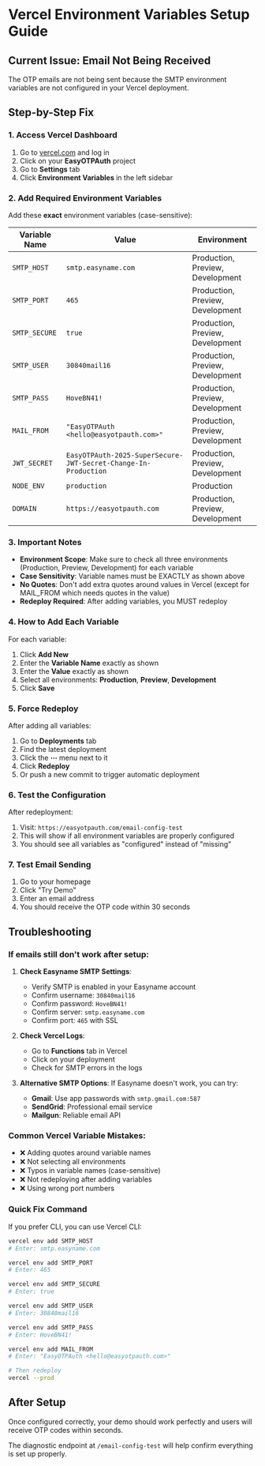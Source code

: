 # Vercel Environment Variables Setup Guide

## Current Issue: Email Not Being Received

The OTP emails are not being sent because the SMTP environment variables are not configured in your Vercel deployment.

## Step-by-Step Fix

### 1. Access Vercel Dashboard
1. Go to [vercel.com](https://vercel.com) and log in
2. Click on your **EasyOTPAuth** project
3. Go to **Settings** tab
4. Click **Environment Variables** in the left sidebar

### 2. Add Required Environment Variables

Add these **exact** environment variables (case-sensitive):

| Variable Name | Value | Environment |
|---------------|-------|-------------|
| `SMTP_HOST` | `smtp.easyname.com` | Production, Preview, Development |
| `SMTP_PORT` | `465` | Production, Preview, Development |
| `SMTP_SECURE` | `true` | Production, Preview, Development |
| `SMTP_USER` | `30840mail16` | Production, Preview, Development |
| `SMTP_PASS` | `HoveBN41!` | Production, Preview, Development |
| `MAIL_FROM` | `"EasyOTPAuth <hello@easyotpauth.com>"` | Production, Preview, Development |
| `JWT_SECRET` | `EasyOTPAuth-2025-SuperSecure-JWT-Secret-Change-In-Production` | Production, Preview, Development |
| `NODE_ENV` | `production` | Production |
| `DOMAIN` | `https://easyotpauth.com` | Production, Preview, Development |

### 3. Important Notes

- **Environment Scope**: Make sure to check all three environments (Production, Preview, Development) for each variable
- **Case Sensitivity**: Variable names must be EXACTLY as shown above
- **No Quotes**: Don't add extra quotes around values in Vercel (except for MAIL_FROM which needs quotes in the value)
- **Redeploy Required**: After adding variables, you MUST redeploy

### 4. How to Add Each Variable

For each variable:
1. Click **Add New**
2. Enter the **Variable Name** exactly as shown
3. Enter the **Value** exactly as shown
4. Select all environments: **Production**, **Preview**, **Development**
5. Click **Save**

### 5. Force Redeploy

After adding all variables:
1. Go to **Deployments** tab
2. Find the latest deployment
3. Click the **⋯** menu next to it
4. Click **Redeploy**
5. Or push a new commit to trigger automatic deployment

### 6. Test the Configuration

After redeployment:
1. Visit: `https://easyotpauth.com/email-config-test`
2. This will show if all environment variables are properly configured
3. You should see all variables as "configured" instead of "missing"

### 7. Test Email Sending

1. Go to your homepage
2. Click "Try Demo"
3. Enter an email address
4. You should receive the OTP code within 30 seconds

## Troubleshooting

### If emails still don't work after setup:

1. **Check Easyname SMTP Settings**:
   - Verify SMTP is enabled in your Easyname account
   - Confirm username: `30840mail16`
   - Confirm password: `HoveBN41!`
   - Confirm server: `smtp.easyname.com`
   - Confirm port: `465` with SSL

2. **Check Vercel Logs**:
   - Go to **Functions** tab in Vercel
   - Click on your deployment
   - Check for SMTP errors in the logs

3. **Alternative SMTP Options**:
   If Easyname doesn't work, you can try:
   - **Gmail**: Use app passwords with `smtp.gmail.com:587`
   - **SendGrid**: Professional email service
   - **Mailgun**: Reliable email API

### Common Vercel Variable Mistakes:

- ❌ Adding quotes around variable names
- ❌ Not selecting all environments 
- ❌ Typos in variable names (case-sensitive)
- ❌ Not redeploying after adding variables
- ❌ Using wrong port numbers

### Quick Fix Command

If you prefer CLI, you can use Vercel CLI:

```bash
vercel env add SMTP_HOST
# Enter: smtp.easyname.com

vercel env add SMTP_PORT  
# Enter: 465

vercel env add SMTP_SECURE
# Enter: true

vercel env add SMTP_USER
# Enter: 30840mail16

vercel env add SMTP_PASS
# Enter: HoveBN41!

vercel env add MAIL_FROM
# Enter: "EasyOTPAuth <hello@easyotpauth.com>"

# Then redeploy
vercel --prod
```

## After Setup

Once configured correctly, your demo should work perfectly and users will receive OTP codes within seconds.

The diagnostic endpoint at `/email-config-test` will help confirm everything is set up properly.
